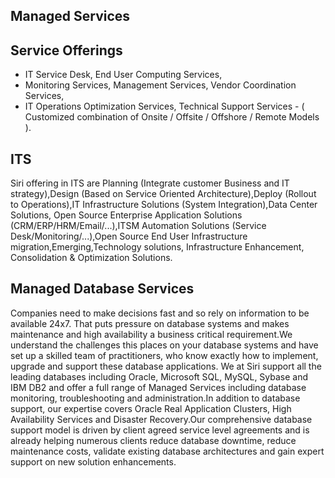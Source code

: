 ## Managed Services

## Service Offerings

+ IT Service Desk, End User Computing Services,
+ Monitoring Services, Management Services, Vendor Coordination Services,
+ IT Operations Optimization Services, Technical Support Services - ( Customized combination of Onsite / Offsite / Offshore / Remote Models ).

## ITS

Siri offering in ITS are Planning (Integrate customer Business and IT strategy),Design (Based on Service Oriented Architecture),Deploy (Rollout to Operations),IT Infrastructure Solutions (System Integration),Data Center Solutions, Open Source Enterprise Application Solutions (CRM/ERP/HRM/Email/...),ITSM Automation Solutions (Service Desk/Monitoring/...),Open Source End User Infrastructure migration,Emerging,Technology solutions, Infrastructure Enhancement, Consolidation & Optimization Solutions.

## Managed Database Services

Companies need to make decisions fast and so rely on information to be available 24x7. That puts pressure on database systems and makes maintenance and high availability a business critical requirement.We understand the challenges this places on your database systems and have set up a skilled team of practitioners, who know exactly how to implement, upgrade and support these database applications. We at Siri support all the leading databases including Oracle, Microsoft SQL, MySQL, Sybase and IBM DB2 and offer a full range of Managed Services including database monitoring, troubleshooting and administration.In addition to database support, our expertise covers Oracle Real Application Clusters, High Availability Services and Disaster Recovery.Our comprehensive database support model is driven by client agreed service level agreements and is already helping numerous clients reduce database downtime, reduce maintenance costs, validate existing database architectures and gain expert support on new solution enhancements.